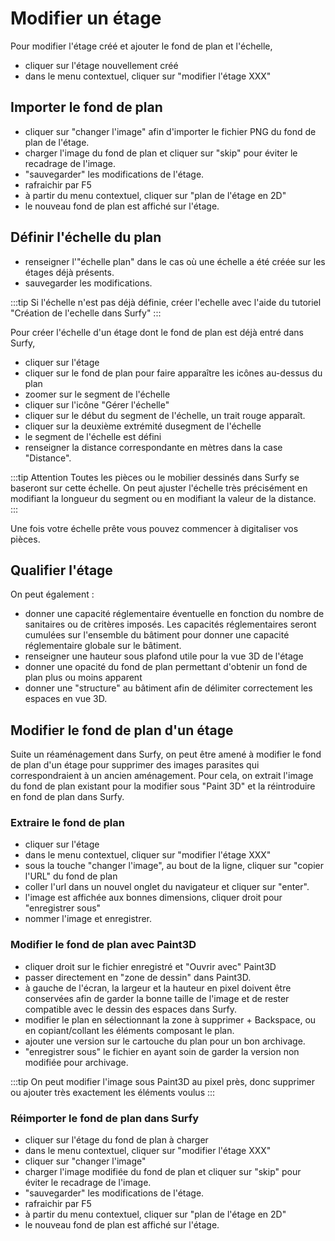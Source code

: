 # Modifier un étage

<Youtube code="yw4XtiZNnu8"/>

Pour modifier l'étage créé et ajouter le fond de plan et l'échelle,

-   cliquer sur l'étage nouvellement créé
-   dans le menu contextuel, cliquer sur "modifier l'étage XXX"

## Importer le fond de plan

-   cliquer sur "changer l'image" afin d'importer le fichier PNG du fond de plan de l'étage.
-   charger l'image du fond de plan et cliquer sur "skip" pour éviter le recadrage de l'image.
-   "sauvegarder" les modifications de l'étage.
-   rafraichir par F5
-   à partir du menu contextuel, cliquer sur "plan de l'étage en 2D"
-   le nouveau fond de plan est affiché sur l'étage.


## Définir l'échelle du plan

-   renseigner l'"échelle plan" dans le cas où une échelle a été créée sur les étages déjà présents.
-   sauvegarder les modifications.

:::tip
Si l'échelle n'est pas déjà définie, créer l'echelle avec l'aide du tutoriel "Création de l'echelle dans Surfy"
:::

<Youtube code="NEuqxKqpIJM"/>

Pour créer l'échelle d'un étage dont le fond de plan est déjà entré dans Surfy,

-   cliquer sur l'étage
-   cliquer sur le fond de plan pour faire apparaître les icônes au-dessus du plan
-   zoomer sur le segment de l'échelle
-   cliquer sur l'icône "Gérer l'échelle"
-   cliquer sur le début du segment de l'échelle, un trait rouge apparaît.
-   cliquer sur la deuxième extrémité dusegment de l'échelle
-   le segment de l'échelle est défini
-   renseigner la distance correspondante en mètres dans la case "Distance". 

:::tip Attention
Toutes les pièces ou le mobilier dessinés dans Surfy se baseront sur cette échelle. On peut ajuster l'échelle très précisément en modifiant la longueur du segment ou en modifiant la valeur de la distance.
:::


Une fois votre échelle prête vous pouvez commencer à digitaliser vos pièces.

## Qualifier l'étage

On peut également :
-   donner une capacité réglementaire éventuelle en fonction du nombre de sanitaires ou de critères imposés. Les capacités      réglementaires seront cumulées sur l'ensemble du bâtiment pour donner une capacité réglementaire globale sur le bâtiment.
-   renseigner une hauteur sous plafond utile pour la vue 3D de l'étage
-   donner une opacité du fond de plan permettant d'obtenir un fond de plan plus ou moins apparent
-   donner une "structure" au bâtiment afin de délimiter correctement les espaces en vue 3D.


## Modifier le fond de plan d'un étage


<Youtube code="c_q-iUf1Is4"/>


Suite un réaménagement dans Surfy, on peut être amené à modifier le fond de plan d'un étage pour supprimer des images parasites qui correspondraient à un ancien aménagement.
Pour cela, on extrait l'image du fond de plan existant pour la modifier sous "Paint 3D" et la réintroduire en fond de plan dans Surfy.

### Extraire le fond de plan

-   cliquer sur l'étage
-   dans le menu contextuel, cliquer sur "modifier l'étage XXX"
-   sous la touche "changer l'image", au bout de la ligne, cliquer sur "copier l'URL" du fond de plan
-   coller l'url dans un nouvel onglet du navigateur et cliquer sur "enter".  
-   l'image est affichée aux bonnes dimensions, cliquer droit pour "enregistrer sous"
-   nommer l'image et enregistrer.

### Modifier le fond de plan avec Paint3D


-   cliquer droit sur le fichier enregistré et "Ouvrir avec" Paint3D
-   passer directement en "zone de dessin" dans Paint3D.
-   à gauche de l'écran, la largeur et la hauteur en pixel doivent être conservées afin de garder la bonne taille de l'image et de rester compatible avec le dessin des espaces dans Surfy.
-   modifier le plan en sélectionnant la zone à supprimer + Backspace, ou en copiant/collant les éléments composant le plan.
-   ajouter une version sur le cartouche du plan pour un bon archivage.
-   "enregistrer sous" le fichier en ayant soin de garder la version non modifiée pour archivage.

:::tip
On peut modifier l'image sous Paint3D au pixel près, donc supprimer ou ajouter très exactement les éléments voulus
:::

### Réimporter le fond de plan dans Surfy


-   cliquer sur l'étage du fond de plan à charger
-   dans le menu contextuel, cliquer sur "modifier l'étage XXX"
-   cliquer sur "changer l'image"
-   charger l'image modifiée du fond de plan et cliquer sur "skip" pour éviter le recadrage de l'image.
-   "sauvegarder" les modifications de l'étage.
-   rafraichir par F5
-   à partir du menu contextuel, cliquer sur "plan de l'étage en 2D"
-   le nouveau fond de plan est affiché sur l'étage.

